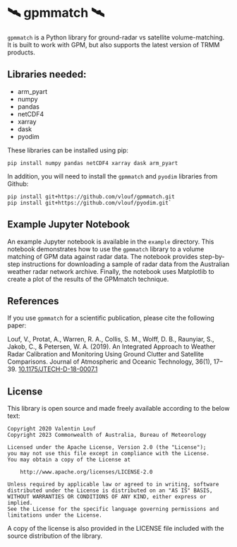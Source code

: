 # 🛰️ gpmmatch 🛰️

`gpmmatch` is a Python library for ground-radar vs satellite volume-matching. It is built to work with GPM, but also supports the latest version of TRMM products.

## Libraries needed:

- arm_pyart
- numpy
- pandas 
- netCDF4
- xarray
- dask
- pyodim

These libraries can be installed using pip:
```
pip install numpy pandas netCDF4 xarray dask arm_pyart
```

In addition, you will need to install the `gpmmatch` and `pyodim` libraries from Github:
```
pip install git+https://github.com/vlouf/gpmmatch.git
pip install git+https://github.com/vlouf/pyodim.git`
```

## Example Jupyter Notebook

An example Jupyter notebook is available in the `example` directory. This notebook demonstrates how to use the `gpmmatch` library to a volume matching of GPM data against radar data. The notebook provides step-by-step instructions for downloading a sample of radar data from the Australian weather radar network archive. Finally, the notebook uses Matplotlib to create a plot of the results of the GPMmatch technique.

## References

If you use `gpmmatch` for a scientific publication, please cite the following paper:

Louf, V., Protat, A., Warren, R. A., Collis, S. M., Wolff, D. B., Raunyiar, S., Jakob, C., & Petersen, W. A. (2019). An Integrated Approach to Weather Radar Calibration and Monitoring Using Ground Clutter and Satellite Comparisons. Journal of Atmospheric and Oceanic Technology, 36(1), 17–39. [10.1175/JTECH-D-18-0007.1](https://doi.org/10.1175/JTECH-D-18-0007.1)

## License

This library is open source and made freely available according to the below
text:

    Copyright 2020 Valentin Louf
    Copyright 2023 Commonwealth of Australia, Bureau of Meteorology

    Licensed under the Apache License, Version 2.0 (the "License");
    you may not use this file except in compliance with the License.
    You may obtain a copy of the License at

        http://www.apache.org/licenses/LICENSE-2.0

    Unless required by applicable law or agreed to in writing, software
    distributed under the License is distributed on an "AS IS" BASIS,
    WITHOUT WARRANTIES OR CONDITIONS OF ANY KIND, either express or implied.
    See the License for the specific language governing permissions and
    limitations under the License.

A copy of the license is also provided in the LICENSE file included with the
source distribution of the library.
